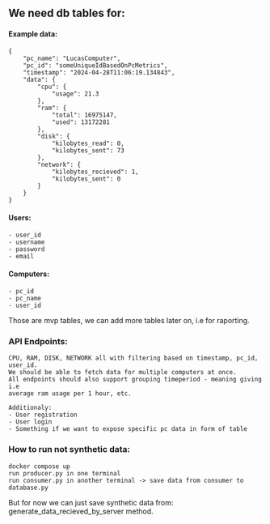 
## We need db tables for:

####    Example data:
    {
        "pc_name": "LucasComputer",
        "pc_id": "someUniqueIdBasedOnPcMetrics",
        "timestamp": "2024-04-28T11:06:19.134843",
        "data": {
            "cpu": {
                "usage": 21.3
            },
            "ram": {
                "total": 16975147,
                "used": 13172281
            },
            "disk": {
                "kilobytes_read": 0,
                "kilobytes_sent": 73
            },
            "network": {
                "kilobytes_recieved": 1,
                "kilobytes_sent": 0
            }
        }
    }

  
#### Users:
    - user_id
    - username
    - password
    - email


#### Computers:
    - pc_id
    - pc_name
    - user_id

Those are mvp tables, we can add more tables later on, i.e for raporting.

### API Endpoints:
    CPU, RAM, DISK, NETWORK all with filtering based on timestamp, pc_id, user_id. 
    We should be able to fetch data for multiple computers at once.
    All endpoints should also support grouping timeperiod - meaning giving i.e 
    average ram usage per 1 hour, etc.

    Additionaly: 
    - User registration
    - User login
    - Something if we want to expose specific pc data in form of table


###  How to run not **synthetic** data:
    docker compose up
    run producer.py in one terminal 
    run consumer.py in another terminal -> save data from consumer to database.py

But for now we can just save synthetic data from:
    generate_data_recieved_by_server method.
    
